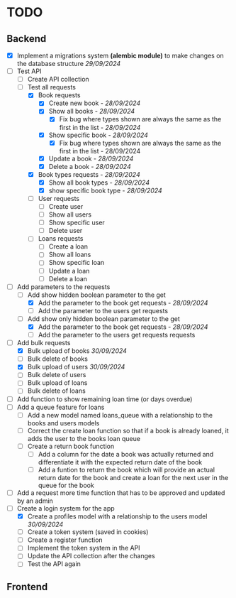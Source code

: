 # TODO

## Backend
- [x] Implement a migrations system __(alembic module)__ to make changes on the database structure _29/09/2024_
- [ ] Test API
    - [ ] Create API collection
    - [ ] Test all requests
        - [x] Book requests
            - [x] Create new book - _28/09/2024_
            - [x] Show all books - _28/09/2024_
                - [x] Fix bug where types shown are always the same as the first in the list - _28/09/2024_
            - [x] Show specific book - _28/09/2024_
                - [x] Fix bug where types shown are always the same as the first in the list - 28/09/2024
            - [x] Update a book - _28/09/2024_
            - [x] Delete a book - _28/09/2024_
        - [x] Book types requests - _28/09/2024_
            - [x] Show all book types - _28/09/2024_
            - [x] show specific book type - _28/09/2024_
        - [ ] User requests
            - [ ] Create user
            - [ ] Show all users
            - [ ] Show specific user
            - [ ] Delete user
        - [ ] Loans requests
            - [ ] Create a loan
            - [ ] Show all loans
            - [ ] Show specific loan
            - [ ] Update a loan
            - [ ] Delete a loan
- [ ] Add parameters to the requests
    - [ ] Add show hidden boolean parameter to the get 
        - [x] Add the parameter to the book get requests - _28/09/2024_
        - [ ] Add the parameter to the users get requests
    - [ ] Add show only hidden boolean parameter to the get
        - [x] Add the parameter to the book get requests - _28/09/2024_
        - [ ] Add the parameter to the users get requests
    requests
- [ ] Add bulk requests
    - [x] Bulk upload of books _30/09/2024_
    - [ ] Bulk delete of books
    - [x] Bulk upload of users _30/09/2024_
    - [ ] Bulk delete of users
    - [ ] Bulk upload of loans
    - [ ] Bulk delete of loans
- [ ] Add function to show remaining loan time (or days overdue)
- [ ] Add a queue feature for loans
    - [ ] Add a new model named loans_queue with a relationship to the books and users models
    - [ ] Correct the create loan function so that if a book is already loaned, it adds the user to the books loan queue
    - [ ] Create a return book function
        - [ ] Add a column for the date a book was actually returned and differentiate it with the expected return date of the book
        - [ ] Add a funtion to return the book which will provide an actual return date for the book and create a loan for the next user in the queue for the book
- [ ] Add a request more time function that has to be approved and updated by an admin
- [ ] Create a login system for the app
    - [x] Create a profiles model with a relationship to the users model _30/09/2024_
    - [ ] Create a token system (saved in cookies)
    - [ ] Create a register function
    - [ ] Implement the token system in the API
    - [ ] Update the API collection after the changes
    - [ ] Test the API again

## Frontend

